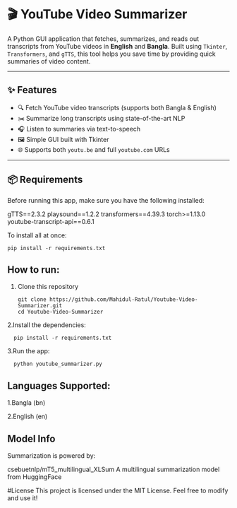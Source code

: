 # 🎬 YouTube Video Summarizer

A Python GUI application that fetches, summarizes, and reads out transcripts from YouTube videos in **English** and **Bangla**. Built using `Tkinter`, `Transformers`, and `gTTS`, this tool helps you save time by providing quick summaries of video content.

---

## ✨ Features

- 🔍 Fetch YouTube video transcripts (supports both Bangla & English)
- ✂️ Summarize long transcripts using state-of-the-art NLP
- 🎧 Listen to summaries via text-to-speech
- 🖼️ Simple GUI built with Tkinter
- 🌐 Supports both `youtu.be` and full `youtube.com` URLs

---



## 📦 Requirements

Before running this app, make sure you have the following installed:


gTTS==2.3.2
playsound==1.2.2
transformers==4.39.3
torch>=1.13.0
youtube-transcript-api==0.6.1

To install all at once:
```
pip install -r requirements.txt
```

## How to run:
1. Clone this repository
   ```
   git clone https://github.com/Mahidul-Ratul/Youtube-Video-Summarizer.git
   cd Youtube-Video-Summarizer
   ```
2.Install the dependencies:
   ```
     pip install -r requirements.txt
   ```
3.Run the app:
   ```
     python youtube_summarizer.py
   ```

## Languages Supported:
 1.Bangla (bn)

 2.English (en)


## Model Info
Summarization is powered by:

csebuetnlp/mT5_multilingual_XLSum
A multilingual summarization model from HuggingFace

#License
This project is licensed under the MIT License. Feel free to modify and use it!











